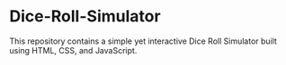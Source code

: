# Dice-Roll-Simulator
 This repository contains a simple yet interactive Dice Roll Simulator built using HTML, CSS, and JavaScript.
